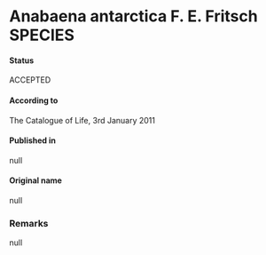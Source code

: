 # Anabaena antarctica F. E. Fritsch SPECIES

#### Status
ACCEPTED

#### According to
The Catalogue of Life, 3rd January 2011

#### Published in
null

#### Original name
null

### Remarks
null
